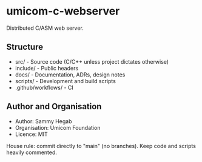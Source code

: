 ﻿# umicom-c-webserver

Distributed C/ASM web server.

## Structure
- src/ - Source code (C/C++ unless project dictates otherwise)
- include/ - Public headers
- docs/ - Documentation, ADRs, design notes
- scripts/ - Development and build scripts
- .github/workflows/ - CI

## Author and Organisation
- Author: Sammy Hegab
- Organisation: Umicom Foundation
- Licence: MIT

House rule: commit directly to "main" (no branches). Keep code and scripts heavily commented.
